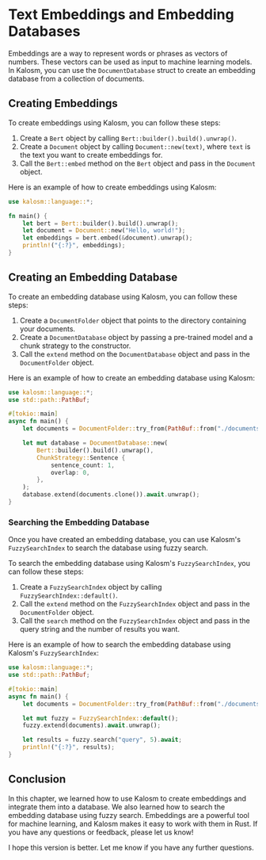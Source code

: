 # Text Embeddings and Embedding Databases

Embeddings are a way to represent words or phrases as vectors of numbers. These vectors can be used as input to machine learning models. In Kalosm, you can use the `DocumentDatabase` struct to create an embedding database from a collection of documents.

## Creating Embeddings

To create embeddings using Kalosm, you can follow these steps:

1. Create a `Bert` object by calling `Bert::builder().build().unwrap()`.
2. Create a `Document` object by calling `Document::new(text)`, where `text` is the text you want to create embeddings for.
3. Call the `Bert::embed` method on the `Bert` object and pass in the `Document` object.

Here is an example of how to create embeddings using Kalosm:

```rust
use kalosm::language::*;

fn main() {
    let bert = Bert::builder().build().unwrap();
    let document = Document::new("Hello, world!");
    let embeddings = bert.embed(&document).unwrap();
    println!("{:?}", embeddings);
}
```

## Creating an Embedding Database

To create an embedding database using Kalosm, you can follow these steps:

1. Create a `DocumentFolder` object that points to the directory containing your documents.
2. Create a `DocumentDatabase` object by passing a pre-trained model and a chunk strategy to the constructor.
3. Call the `extend` method on the `DocumentDatabase` object and pass in the `DocumentFolder` object.

Here is an example of how to create an embedding database using Kalosm:

```rust
use kalosm::language::*;
use std::path::PathBuf;

#[tokio::main]
async fn main() {
    let documents = DocumentFolder::try_from(PathBuf::from("./documents")).unwrap();

    let mut database = DocumentDatabase::new(
        Bert::builder().build().unwrap(),
        ChunkStrategy::Sentence {
            sentence_count: 1,
            overlap: 0,
        },
    );
    database.extend(documents.clone()).await.unwrap();
}
```

### Searching the Embedding Database

Once you have created an embedding database, you can use Kalosm's `FuzzySearchIndex` to search the database using fuzzy search.

To search the embedding database using Kalosm's `FuzzySearchIndex`, you can follow these steps:

1. Create a `FuzzySearchIndex` object by calling `FuzzySearchIndex::default()`.
2. Call the `extend` method on the `FuzzySearchIndex` object and pass in the `DocumentFolder` object.
3. Call the `search` method on the `FuzzySearchIndex` object and pass in the query string and the number of results you want.

Here is an example of how to search the embedding database using Kalosm's `FuzzySearchIndex`:

```rust
use kalosm::language::*;
use std::path::PathBuf;

#[tokio::main]
async fn main() {
    let documents = DocumentFolder::try_from(PathBuf::from("./documents")).unwrap();

    let mut fuzzy = FuzzySearchIndex::default();
    fuzzy.extend(documents).await.unwrap();

    let results = fuzzy.search("query", 5).await;
    println!("{:?}", results);
}
```

## Conclusion

In this chapter, we learned how to use Kalosm to create embeddings and integrate them into a database. We also learned how to search the embedding database using fuzzy search. Embeddings are a powerful tool for machine learning, and Kalosm makes it easy to work with them in Rust. If you have any questions or feedback, please let us know!

I hope this version is better. Let me know if you have any further questions.
